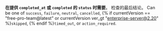 **在提供 `completed_at` 或 `completed` 的 `status` 时需要**。 检查的最后结论。 Can be one of `success`, `failure`, `neutral`, `cancelled`, {% if currentVersion == "free-pro-team@latest" or currentVersion ver_gt "enterprise-server@2.20" %}`skipped`, {% endif %}`timed_out`, or `action_required`.
